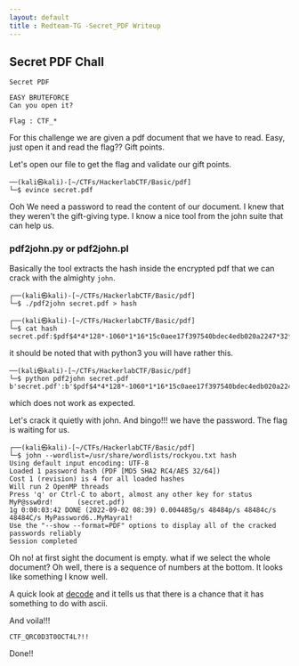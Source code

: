```yaml
---
layout: default
title : Redteam-TG -Secret_PDF Writeup
---
```


## Secret PDF Chall

```
Secret PDF

EASY BRUTEFORCE
Can you open it?

Flag : CTF_*
```

For this challenge we are given a pdf document that we have to read. Easy, just open it and read the flag?? Gift points.

Let's open our file to get the flag and validate our gift points. 

```
──(kali㉿kali)-[~/CTFs/HackerlabCTF/Basic/pdf]
└─$ evince secret.pdf 
```

Ooh We need a password to read the content of our document. I knew that they weren't the gift-giving type. 
I know a nice tool from the john suite that can help us.

### pdf2john.py or pdf2john.pl

Basically the tool extracts the hash inside the encrypted pdf that we can crack with the almighty `john`.

```
┌──(kali㉿kali)-[~/CTFs/HackerlabCTF/Basic/pdf]
└─$ ./pdf2john secret.pdf > hash 
                                                                                                                                                              
┌──(kali㉿kali)-[~/CTFs/HackerlabCTF/Basic/pdf]
└─$ cat hash 
secret.pdf:$pdf$4*4*128*-1060*1*16*15c0aee17f397540bdec4edb020a2247*32*447e5ab472a0d9557b9f8664bb73c00900000000000000000000000000000000*32*cc34bdea75a5d9ac0346d4a2adcb39ac72d8aeb6dc275e4b187fb19d3cdd2cf1:::::secret.pdf                                                                                                                             
```
it should be noted that with python3 you will have rather this. 

```
──(kali㉿kali)-[~/CTFs/HackerlabCTF/Basic/pdf]
└─$ python pdf2john secret.pdf                                         
b'secret.pdf':b'$pdf$4*4*128*-1060*1*16*15c0aee17f397540bdec4edb020a2247*32*447e5ab472a0d9557b9f8664bb73c00900000000000000000000000000000000*32*cc34bdea75a5d9ac0346d4a2adcb39ac72d8aeb6dc275e4b187fb19d3cdd2cf1':::::b'secret.pdf'

```
 which does not work as expected.

 Let's crack it quietly with john. And bingo!!! we have the password. The flag is waiting for us.

```
┌──(kali㉿kali)-[~/CTFs/HackerlabCTF/Basic/pdf]
└─$ john --wordlist=/usr/share/wordlists/rockyou.txt hash
Using default input encoding: UTF-8
Loaded 1 password hash (PDF [MD5 SHA2 RC4/AES 32/64])
Cost 1 (revision) is 4 for all loaded hashes
Will run 2 OpenMP threads
Press 'q' or Ctrl-C to abort, almost any other key for status
MyP@ssw0rd!      (secret.pdf)
1g 0:00:03:42 DONE (2022-09-02 08:39) 0.004485g/s 48484p/s 48484c/s 48484C/s MyPassword6..MyMayra1!
Use the "--show --format=PDF" options to display all of the cracked passwords reliably
Session completed

```

Oh no! at first sight the document is empty. what if we select the whole document? Oh well, there is a sequence of numbers at the bottom. It looks like something I know well.

A quick look at [decode](https://www.dcode.fr/identification-chiffrement) and it tells us that there is a chance that it has something to do with ascii. 

And voila!!!

`CTF_QRC0D3T0OCT4L?!!`

Done!!
